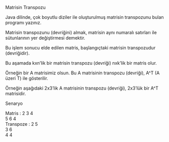 Matrisin Transpozu


Java dilinde, çok boyutlu diziler ile oluşturulmuş matrisin transpozunu bulan programı yazınız.



Matrisin transpozunu (devriğini) almak, matrisin aynı numaralı satırları ile sütunlarının yer değiştirmesi demektir. 

Bu işlem sonucu elde edilen matris, başlangıçtaki matrisin transpozudur (devriğidir). 

Bu aşamada kxn’lik bir matrisin transpozu (devriği) nxk’lik bir matris olur.

Örneğin bir A matrisimiz olsun. Bu A matrisinin transpozu (devriği), A^T (A üzeri T) ile gösterilir.

Örneğin aşağıdaki 2x3’lik A matrisinin transpozu (devriği), 2x3’lük bir A^T matrisidir.

Senaryo


Matris : 
2    3    4    
5    6    4    
Transpoze : 
2    5    
3    6    
4    4    
